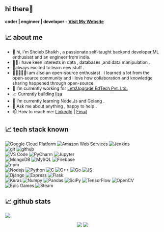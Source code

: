 ## hi there👋
#### coder | engineer | developer - [Visit My Website ](https://shoieb.com)

## &#x1f4c8; about me

- 🧔‍ hi, i'm Shoieb Shaikh , a passionate self-taught backend developer,ML enthusiast  and an engineer from india. 
- 🙋‍♂️ i have keen interests in data , databases ,and data manipulation . 
- 📖always excited to learn new stuff . 
- 🧑🏼‍🤝‍🧑🏾i am also an open-source enthusiast . i learned a lot from the open-source community and i love how collaboration and knowledge sharing happened through open-source.
- 🔭 I’m currently working for [LetsUpgrade EdTech Pvt. Ltd. ](https://letsupgrade.in)
- 📈 Currently building [lisa](https://lisaapp.in)
- 🌱 I’m currently learning Node.Js and Golang .
- 💬 Ask me about anything , happy to help .
- 📫 How to reach me: [LinkedIn](https://www.linkedin.com/in/shoieb-shaikh-366439189) | [Email](mailto:shaikhshoieb22@gmail.com)

## &#x1f4c8; tech stack known

<img alt="Google Cloud Platform" src="https://img.shields.io/badge/-Google_Cloud_Platform-1a73e8?style=flat-cylinder&logo=google-cloud&logoColor=white" /> <img alt="Amazon Web Services" src="https://img.shields.io/badge/AWS-%23FF9900.svg?style=flat-cylinder&logo=amazon-aws&logoColor=white" /> <img alt="Jenkins" src="https://img.shields.io/badge/Jenkins-%232C5263.svg?style=flat-cylinder&logo=jenkins&logoColor=white" />
<br>
<img alt="git" src="https://img.shields.io/badge/-Git-F05032?style=flat-cylinder&logo=git&logoColor=white" /> <img alt="github" src="https://img.shields.io/badge/GitHub-%23121011.svg?style=flat-cylinder&logo=github&logoColor=white" /> 
<br>
<img alt="VS Code" src="https://img.shields.io/badge/VS%20Code-0078d7.svg?style=flat-cylinder&logo=visual-studio-code&logoColor=white" /> <img alt="PyCharm" src="https://img.shields.io/badge/PyCharm-143?style=flat-cylinder&logo=pycharm&logoColor=black&color=black&labelColor=green" /> <img alt="Jupyter" src="https://img.shields.io/badge/Jupyter-%23FA0F00.svg?style=flat-cylinder&logo=jupyter&logoColor=white" />
<br>
<img alt="MongoDB" src="https://img.shields.io/badge/-MongoDB-13aa52?style=flat-cylinder&logo=mongodb&logoColor=white" /> <img alt="MySQL" src="https://img.shields.io/badge/MySQL-%2300f.svg?style=flat-cylinder&logo=mysql&logoColor=white" /> <img alt="Firebase" src="https://img.shields.io/badge/Firebase-%23039BE5.svg?style=flat-cylinder&logo=firebase" />
<br>
<img alt="npm" src="https://img.shields.io/badge/-NPM-CB3837?style=flat-cylinder&logo=npm&logoColor=white" />
<br>
<img alt="Nodejs" src="https://img.shields.io/badge/-Nodejs-43853d?style=flat-cylinder&logo=Node.js&logoColor=white" /> <img alt="Python" src="https://img.shields.io/badge/-Python-306998?style=flat-cylinder&logo=Python&logoColor=white" /> <img alt="C" src="https://img.shields.io/badge/C-%2300599C.svg?style=flat-cylinder&logo=c&logoColor=white" /> <img alt="C++" src="https://img.shields.io/badge/C++-%2300599C.svg?style=flat-cylinder&logo=c%2B%2B&logoColor=white" /> <img alt="Go" src="https://img.shields.io/badge/Go-%2300ADD8.svg?style=flat-cylinder&logo=go&logoColor=white" /> <img alt="JS" src="https://img.shields.io/badge/JS-%23323330.svg?style=flat-cylinder&logo=javascript&logoColor=%23F7DF1E" />
<br>
<img alt="Django" src="https://img.shields.io/badge/Django-%23092E20.svg?style=flat-cylinder&logo=django&logoColor=white" /> <img alt="Express" src="https://img.shields.io/badge/Express.js-%23404d59.svg?style=flat-cylinder&logo=express&logoColor=%2361DAFB" /> <img alt="Flask" src="https://img.shields.io/badge/Flask-%23000.svg?style=flat-cylinder&logo=flask&logoColor=white" />
<br>
<img alt="Keras" src="https://img.shields.io/badge/Keras-%23D00000.svg?style=flat-cylinder&logo=Keras&logoColor=white" /> <img alt="Numpy" src="https://img.shields.io/badge/Numpy-%23013243.svg?style=flat-cylinder&logo=numpy&logoColor=white" /> <img alt="Pandas" src="https://img.shields.io/badge/Pandas-%23150458.svg?style=flat-cylinder&logo=pandas&logoColor=white" /> <img alt="SciPy" src="https://img.shields.io/badge/SciPy-%230C55A5.svg?style=flat-cylinder&logo=scipy&logoColor=white" /> <img alt="TensorFlow" src="https://img.shields.io/badge/TensorFlow-%23FF6F00.svg?style=flat-cylinder&logo=TensorFlow&logoColor=white" /> <img alt="OpenCV" src="https://img.shields.io/badge/OpenCV-%23white.svg?style=flat-cylinder&logo=opencv&logoColor=white" />
<br>
<img alt="Epic Games" src="https://img.shields.io/badge/EpicGames-%23313131.svg?style=flat-cylinder&logo=epicgames&logoColor=white" /> <img alt="Steam" src="https://img.shields.io/badge/Steam-%23000000.svg?style=folat-cylinder&logo=steam&logoColor=white" />

## &#x1f4c8; github stats
<p align="left"><img src = "https://github-profile-trophy.vercel.app/?username=shaikhshoieb22&theme=gitdimmed&rank=SECRET,S"
</p>
<p align="center">
  <img  src="https://github-readme-stats.vercel.app/api?username=shaikhshoieb22&show_icons=true&theme=gotham&layout=compact&include_all_commits=true" />
  <img  src="https://github-readme-stats.vercel.app/api/top-langs/?username=shaikhshoieb22&hide=TeX&layout=compact&theme=gotham" />
</p>
